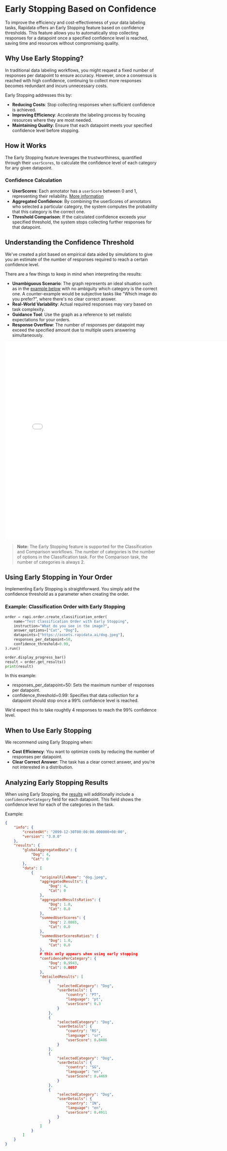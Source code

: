 # Early Stopping Based on Confidence

To improve the efficiency and cost-effectiveness of your data labeling tasks, Rapidata offers an Early Stopping feature based on confidence thresholds. This feature allows you to automatically stop collecting responses for a datapoint once a specified confidence level is reached, saving time and resources without compromising quality.


## Why Use Early Stopping?

In traditional data labeling workflows, you might request a fixed number of responses per datapoint to ensure accuracy. However, once a consensus is reached with high confidence, continuing to collect more responses becomes redundant and incurs unnecessary costs.

Early Stopping addresses this by:

- **Reducing Costs**: Stop collecting responses when sufficient confidence is achieved.
- **Improving Efficiency**: Accelerate the labeling process by focusing resources where they are most needed.
- **Maintaining Quality**: Ensure that each datapoint meets your specified confidence level before stopping.

## How it Works

The Early Stopping feature leverages the trustworthiness, quantified through their `userScores`, to calculate the confidence level of each category for any given datapoint.

### Confidence Calculation
- **UserScores**: Each annotator has a `userScore` between 0 and 1, representing their reliability. [More information](/understanding_the_results/#understanding-the-user-scores)
- **Aggregated Confidence**: By combining the userScores of annotators who selected a particular category, the system computes the probability that this category is the correct one.
- **Threshold Comparison**: If the calculated confidence exceeds your specified threshold, the system stops collecting further responses for that datapoint.

## Understanding the Confidence Threshold

We've created a plot based on empirical data aided by simulations to give you an estimate of the number of responses required to reach a certain confidence level.

There are a few things to keep in mind when interpreting the results:

- **Unambiguous Scenario**: The graph represents an ideal situation such as in the [example below](#using-early-stopping-in-your-order) with no ambiguity which category is the correct one. A counter-example would be subjective tasks like "Which image do you prefer?", where there's no clear correct answer.
- **Real-World Variability**: Actual required responses may vary based on task complexity.
- **Guidance Tool**: Use the graph as a reference to set realistic expectations for your orders. 
- **Response Overflow**: The number of responses per datapoint may exceed the specified amount due to multiple users answering simultaneously.


<div style="width: 780px; height: 650px; overflow: hidden;">
    <iframe src="/plots/confidence_threshold_plot_with_slider_darkmode.html"
            width="100%" 
            height="100%" 
            frameborder="0" 
            scrolling="no"
            style="overflow: hidden;">
    </iframe>
</div>

>**Note:** The Early Stopping feature is supported for the Classification and Comparison workflows. The number of categories is the number of options in the Classification task. For the Comparison task, the number of categories is always 2.

## Using Early Stopping in Your Order

Implementing Early Stopping is straightforward. You simply add the confidence threshold as a parameter when creating the order.

### Example: Classification Order with Early Stopping

```python
order = rapi.order.create_classification_order(
    name="Test Classification Order with Early Stopping",
    instruction="What do you see in the image?",
    answer_options=["Cat", "Dog"],
    datapoints=["https://assets.rapidata.ai/dog.jpeg"],
    responses_per_datapoint=50,
    confidence_threshold=0.99,
).run()

order.display_progress_bar()
result = order.get_results()
print(result)
```

In this example:

- responses_per_datapoint=50: Sets the maximum number of responses per datapoint.
- confidence_threshold=0.99: Specifies that data collection for a datapoint should stop once a 99% confidence level is reached.

We'd expect this to take roughtly 4 responses to reach the 99% confidence level.

## When to Use Early Stopping

We recommend using Early Stopping when:

- **Cost Efficiency**: You want to optimize costs by reducing the number of responses per datapoint.
- **Clear Correct Answer**: The task has a clear correct answer, and you're not interested in a distribution.

## Analyzing Early Stopping Results

When using Early Stopping, the [results](/understanding_the_results/) will additionally include a `confidencePerCategory` field for each datapoint. This field shows the confidence level for each of the categories in the task.

Example:
```json
{
    "info": {
        "createdAt": "2099-12-30T00:00:00.000000+00:00",
        "version": "3.0.0"
    },
    "results": {
        "globalAggregatedData": {
            "Dog": 4,
            "Cat": 0
        },
        "data": [
            {
                "originalFileName": "dog.jpeg",
                "aggregatedResults": {
                    "Dog": 4,
                    "Cat": 0
                },
                "aggregatedResultsRatios": {
                    "Dog": 1.0,
                    "Cat": 0.0
                },
                "summedUserScores": {
                    "Dog": 2.0865,
                    "Cat": 0.0
                },
                "summedUserScoresRatios": {
                    "Dog": 1.0,
                    "Cat": 0.0
                },
                # this only appears when using early stopping
                "confidencePerCategory": { 
                    "Dog": 0.9943,
                    "Cat": 0.0057
                },
                "detailedResults": [
                    {
                        "selectedCategory": "Dog",
                        "userDetails": {
                            "country": "PT",
                            "language": "pt",
                            "userScore": 0.3
                        }
                    },
                    {
                        "selectedCategory": "Dog",
                        "userDetails": {
                            "country": "RS",
                            "language": "sr",
                            "userScore": 0.8486
                        }
                    },
                    {
                        "selectedCategory": "Dog",
                        "userDetails": {
                            "country": "SG",
                            "language": "en",
                            "userScore": 0.4469
                        }
                    },
                    {
                        "selectedCategory": "Dog",
                        "userDetails": {
                            "country": "IN",
                            "language": "en",
                            "userScore": 0.4911
                        }
                    }
                ]
            }
        ]
    }
}
```

